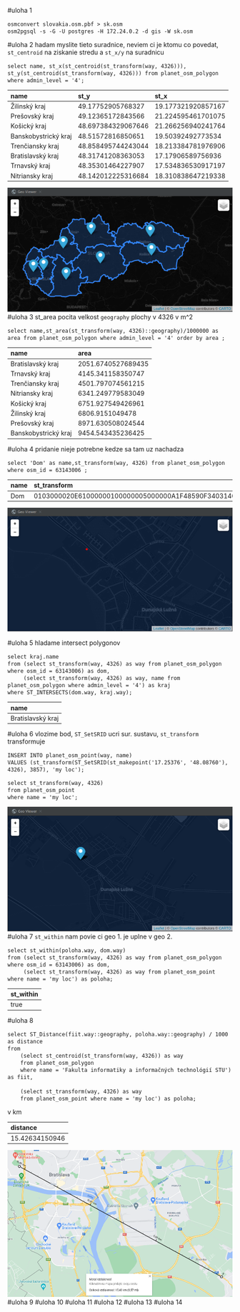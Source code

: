 #uloha 1
```
osmconvert slovakia.osm.pbf > sk.osm
osm2pgsql -s -G -U postgres -H 172.24.0.2 -d gis -W sk.osm 
```
#uloha 2
hadam myslite tieto suradnice, neviem ci je ktomu co povedat, `st_centroid` na ziskanie stredu a `st_x/y` na suradnicu

```
select name, st_x(st_centroid(st_transform(way, 4326))), st_y(st_centroid(st_transform(way, 4326))) from planet_osm_polygon where admin_level = '4';
```
| name | st\_y | st\_x |
| :--- | :--- | :--- |
| Žilinský kraj | 49.17752905768327 | 19.177321920857167 |
| Prešovský kraj | 49.12365172843566 | 21.224595461701075 |
| Košický kraj | 48.697384329067646 | 21.266256940241764 |
| Banskobystrický kraj | 48.51572816850651 | 19.50392492773534 |
| Trenčiansky kraj | 48.858495744243044 | 18.213384781976906 |
| Bratislavský kraj | 48.31741208363053 | 17.17906589756936 |
| Trnavský kraj | 48.35301464227907 | 17.534836530917197 |
| Nitriansky kraj | 48.142012225316684 | 18.310838647219338 |

![img.png](img.png)
#uloha 3
st_area pocita velkost `geography` plochy v 4326 v m^2 

```
select name,st_area(st_transform(way, 4326)::geography)/1000000 as area from planet_osm_polygon where admin_level = '4' order by area ;
```
| name | area |
| :--- | :--- |
| Bratislavský kraj | 2051.6740527689435 |
| Trnavský kraj | 4145.341158350747 |
| Trenčiansky kraj | 4501.797074561215 |
| Nitriansky kraj | 6341.249779583049 |
| Košický kraj | 6751.927549426961 |
| Žilinský kraj | 6806.9151049478 |
| Prešovský kraj | 8971.630508024544 |
| Banskobystrický kraj | 9454.543435236425 |

#uloha 4
pridanie nieje potrebne kedze sa tam uz nachadza
```
select 'Dom' as name,st_transform(way, 4326) from planet_osm_polygon where osm_id = 63143006 ;
```
| name | st\_transform |
| :--- | :--- |
| Dom | 0103000020E61000000100000005000000A1F48590F34031405389E22C360B4840FDB0941BFB403140C017FB0E340B48403AD0F9DF0041314043AD1665360B48400F98874CF940314070E3C379380B4840A1F48590F34031405389E22C360B4840 |

![img_1.png](img_1.png)

#uloha 5
hladame intersect polygonov
```
select kraj.name
from (select st_transform(way, 4326) as way from planet_osm_polygon where osm_id = 63143006) as dom,
     (select st_transform(way, 4326) as way, name from planet_osm_polygon where admin_level = '4') as kraj
where ST_INTERSECTS(dom.way, kraj.way);
```
| name |
| :--- |
| Bratislavský kraj |

#uloha 6
vlozime bod, `ST_SetSRID` ucri sur. sustavu, `st_transform` transformuje  

```
INSERT INTO planet_osm_point(way, name)
VALUES (st_transform(ST_SetSRID(st_makepoint('17.25376', '48.08760'), 4326), 3857), 'my loc');
```
```
select st_transform(way, 4326)
from planet_osm_point
where name = 'my loc';
```
![img_2.png](img_2.png)
#uloha 7
`st_within` nam povie ci geo 1. je uplne v geo 2.
```
select st_within(poloha.way, dom.way)
from (select st_transform(way, 4326) as way from planet_osm_polygon where osm_id = 63143006) as dom,
     (select st_transform(way, 4326) as way from planet_osm_point where name = 'my loc') as poloha;
```
| st\_within |
| :--- |
| true |

#uloha 8
```
select ST_Distance(fiit.way::geography, poloha.way::geography) / 1000 as distance
from 
    (select st_centroid(st_transform(way, 4326)) as way
    from planet_osm_polygon
    where name = 'Fakulta informatiky a informačných technológií STU') as fiit,
    
    (select st_transform(way, 4326) as way 
    from planet_osm_point where name = 'my loc') as poloha;
```
v km

| distance |
| :--- |
| 15.42634150946 |

![img_3.png](img_3.png)
#uloha 9
#uloha 10
#uloha 11
#uloha 12
#uloha 13
#uloha 14



